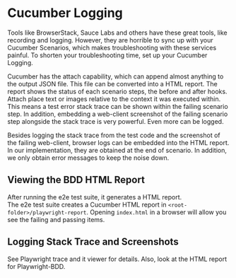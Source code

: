 # Cucumber Logging

Tools like BrowserStack, Sauce Labs and others have these great tools, like
recording and logging.  However, they are horrible to sync up with your
Cucumber Scenarios, which makes troubleshooting with these services painful.
To shorten your troubleshooting time, set up your Cucumber Logging.

Cucumber has the attach capability, which can append almost anything to the
output JSON file.  This file can be converted into a HTML report.  The report
shows the status of each scenario steps, the before and after hooks.  Attach
place text or images relative to the context it was executed within.  This means
a test error stack trace can be shown within the failing scenario step.  In
addition, embedding a web-client screenshot of the failing scenario step
alongside the stack trace is very powerful.  Even more can be logged.

Besides logging the stack trace from the test code and the screenshot of the
failing web-client, browser logs can be embedded into the HTML report.  
In our implementation, they are obtained at the end of scenario.  In addition,
we only obtain error messages to keep the noise down.

## Viewing the BDD HTML Report

After running the e2e test suite, it generates a HTML report.  
The e2e test suite creates a Cucumber HTML report in
`<root-folder>/playwright-report`.  Opening `index.html` in a browser will
allow you see the failing and passing items.

<!-- TODO need to add a failing test to describe here. -->

## Logging Stack Trace and Screenshots

See Playwright trace and it viewer for details. Also, look at the HTML report for Playwright-BDD.
